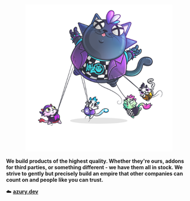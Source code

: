 <p align="center"><img width="400px" src="https://raw.githubusercontent.com/azurydev/.github/canary/profile/cat_balloon.png" /></p>

**We build products of the highest quality. Whether they're ours, addons for third parties, or something different - we have them all in stock. We strive to gently but precisely build an empire that other companies can count on and people like you can trust.**

☁️ [**azury.dev**](https://azury.dev)
